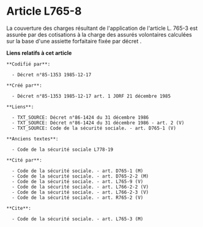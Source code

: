 # Article L765-8

La couverture des charges résultant de l'application de l'article L. 765-3 est assurée par des cotisations à la charge des
assurés volontaires calculées sur la base d'une assiette forfaitaire fixée par décret   .

**Liens relatifs à cet article**

	**Codifié par**:

	  - Décret n°85-1353 1985-12-17

	**Créé par**:

	  - Décret n°85-1353 1985-12-17 art. 1 JORF 21 décembre 1985

	**Liens**:

	  - TXT_SOURCE: Décret n°86-1424 du 31 décembre 1986
	  - TXT_SOURCE: Décret n°86-1424 du 31 décembre 1986 - art. 2 (V)
	  - TXT_SOURCE: Code de la sécurité sociale. - art. D765-1 (V)

	**Anciens textes**:

	  - Code de la sécurité sociale L778-19

	**Cité par**:

	  - Code de la sécurité sociale. - art. D765-1 (M)
	  - Code de la sécurité sociale. - art. D765-2-2 (M)
	  - Code de la sécurité sociale. - art. L765-9 (V)
	  - Code de la sécurité sociale. - art. L766-2-2 (V)
	  - Code de la sécurité sociale. - art. L766-2-3 (V)
	  - Code de la sécurité sociale. - art. R765-2 (V)

	**Cite**:

	  - Code de la sécurité sociale. - art. L765-3 (M)
